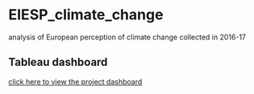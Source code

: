 # EIESP_climate_change
analysis of European perception of climate change collected in 2016-17

## Tableau dashboard
[click here to view the project dashboard](https://public.tableau.com/views/EIESP-Climatechange-2016-17/EIESP_climate?:language=it-IT&:display_count=n&:origin=viz_share_link)
